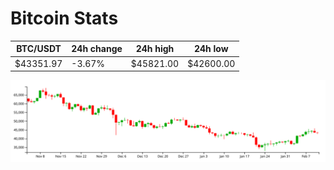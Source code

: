 # Bitcoin Stats

BTC/USDT|24h change|24h high|24h low|
|---|---|---|---|
|$43351.97|-3.67%|$45821.00|$42600.00|

<img src="./chart.svg">
